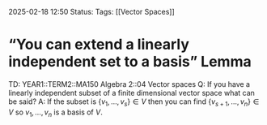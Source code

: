 2025-02-18 12:50
Status: 
Tags: [[Vector Spaces]]
# “You can extend a linearly independent set to a basis” Lemma

TD: YEAR1::TERM2::MA150 Algebra 2::04 Vector spaces 
Q: If you have a linearly independent subset of a finite dimensional vector space what can be said?
A: If the subset is $\{v_{1},\dots,v_{s}\}\in V$ then you can find $\{v_{s+1},\dots,v_{n}\}\in V$ so $v_{1},\dots,v_{n}$ is a basis of $V$.
<!--ID: 1739883864318-->
